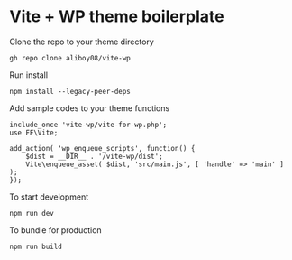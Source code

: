 <h1>Vite + WP theme boilerplate</h1>

Clone the repo to your theme directory
```
gh repo clone aliboy08/vite-wp
```

Run install
```
npm install --legacy-peer-deps
```


Add sample codes to your theme functions
```
include_once 'vite-wp/vite-for-wp.php';
use FF\Vite;

add_action( 'wp_enqueue_scripts', function() {
    $dist = __DIR__ . '/vite-wp/dist';
    Vite\enqueue_asset( $dist, 'src/main.js', [ 'handle' => 'main' ] );
});
```

To start development
```
npm run dev
```


To bundle for production
```
npm run build
```

